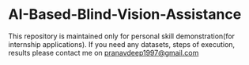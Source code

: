# AI-Based-Blind-Vision-Assistance
This repository is maintained only for personal skill demonstration(for internship applications). If you need any datasets, steps of execution, results please contact me on pranavdeep1997@gmail.com
